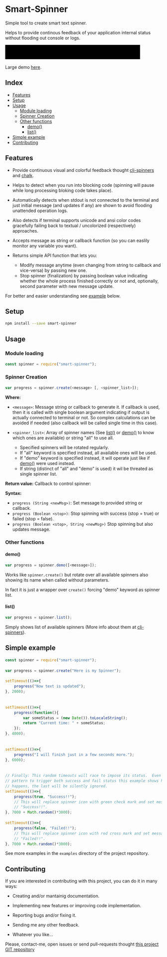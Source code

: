 Smart-Spinner
=============

Simple tool to create smart text spinner.

Helps to provide continous feedback of your application internal status without
flooding out console or logs.


![Small Gif Demo](media/smartSpinner-small-demo.gif)

>
Large demo [here](media/smartSpinner-banner-demo.mp4).
>


Index
-----

<!-- vim-markdown-toc GitLab -->

* [Features](#features)
* [Setup](#setup)
* [Usage](#usage)
    * [Module loading](#module-loading)
    * [Spinner Creation](#spinner-creation)
    * [Other functions](#other-functions)
        * [demo()](#demo)
        * [list()](#list)
* [Simple example](#simple-example)
* [Contributing](#contributing)

<!-- vim-markdown-toc -->


Features
--------

  * Provide continuous visual and colorful feedback thought
    [cli-spinners](https://www.npmjs.com/package/cli-spinners) and
    [chalk](https://www.npmjs.com/package/chalk).

  * Helps to detect when you run into blocking code (spinning will pause while
    long processing bloking code takes place).

  * Automatically detects when stdout is not connected to the terminal and just
    initial message (and updates if any) are shown to avoid flooding unattended
    operation logs.

  * Also detects if terminal supports unicode and ansi color codes gracefully
    failing back to textual / uncolorized (respectively) approaches.

  * Accepts message as string or callback function (so you can easlily monitor
    any variable you want).

  * Returns simple API function that lets you:
    - Modify message anytime (even changing from string to callback and
        vice-versa) by passing new one.
    - Stop spinner (finalization) by passing boolean value indicating whether
      the whole process finished correctly or not and, optionally, second
      parameter with new message update.


For better and easier understanding see [example](#simple-example) below.


Setup
-----

```sh
npm install --save smart-spinner
```

Usage
-----

### Module loading

```javascript
const spinner = require("smart-spinner");
```

### Spinner Creation


```javascript
var progress = spinner.create(<message> [, <spinner_list>]);
```

**Where:**

  * `<message>`: Message string or callback to generate it. If callback is
    used, then it is called with single boolean argument indicating if output
    is actually connected to terminal or not. So complex calculations can be
    avoided if needed (also callback will be called single time in this case).
    
  * `<spinner_list>`: Array of spinner names (See [list()](#list) or
    [demo()](#demo) to know which ones are available) or string "all" to use
    all.
    - Specified spinners will be rotated regularly.
    - If "all" keyword is specified instead, all available ones will be used.
    - If "demo" keyword is specified instead, it will operate just like if
      [demo()](#demo) were used instead.
    - If string (distinct of "all" and "demo" is used) it wil be threated as
      single spinner list.


**Return value:** Callback to control spinner:

__Syntax:__

  * `progress (String <newMsg>)`: Set message to provided string or callback.
  * `progress (Boolean <stop>)`: Stop spinning with success (stop = true) or failed (stop = false).
  * `progress (Boolean <stop>, String <newMsg>)` Stop spinning but also updates message.



### Other functions


#### demo()


```javascript
var progress = spinner.demo([<message>]);
```

Works like `spinner.create()` but rotate over all available spinners also
showing its name when called without parameters.

>
In fact it is just a wrapper over `create()` forcing "demo" keyword as spinner list.
>


#### list()


```javascript
var progress = spinner.list();
```

Simply shows list of available spinners (More info about them at
[cli-spinners](https://www.npmjs.com/package/cli-spinners)).



Simple example
--------------


```javascript
const spinner = require("smart-spinner");

var progress = spinner.create("Here is my Spinner");

setTimeout(()=>{
    progress("Now text is updated");
}, 2000);


setTimeout(()=>{
    progress(function(){
        var someStatus = (new Date()).toLocaleString();
        return "Current time: " + someStatus;
    });
}, 4000);


setTimeout(()=>{
    progress("I will finish just in a few seconds more.");
}, 6000);


// Finally: This random timeouts will race to impose its status.  Even not good
// pattern to trigger both success and fail status this example shows how, if it
// happens, the last will be silently ignored.
setTimeout(()=>{
    progress(true, "Success!!");
    // This will replace spinner icon with green check mark and set message to
    // "Success!!".
}, 7000 + Math.random()*3000);

setTimeout(()=>{
    progress(false, "Failed!!");
    // This will replace spinner icon with red cross mark and set message to
    // "Failed!!".
}, 7000 + Math.random()*3000);
```

>
See more examples in the `examples` directory of the project repository.
>


Contributing
------------

If you are interested in contributing with this project, you can do it in many ways:

  * Creating and/or mantainig documentation.

  * Implementing new features or improving code implementation.

  * Reporting bugs and/or fixing it.
  
  * Sending me any other feedback.

  * Whatever you like...
    
Please, contact-me, open issues or send pull-requests thought [this project GIT repository](https://github.com/bitifet/smart-spinner)

